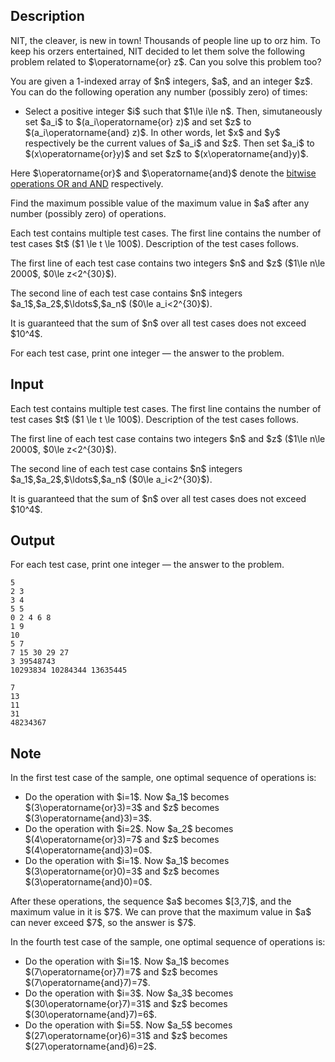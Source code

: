 ## Description

<div><p>NIT, the cleaver, is new in town! Thousands of people line up to orz him. To keep his orzers entertained, NIT decided to let them solve the following problem related to $\operatorname{or} z$. Can you solve this problem too?</p><p>You are given a 1-indexed array of $n$ integers, $a$, and an integer $z$. You can do the following operation any number (possibly zero) of times:</p><ul> <li> Select a positive integer $i$ such that $1\le i\le n$. Then, <span class="tex-font-style-bf">simutaneously</span> set $a_i$ to $(a_i\operatorname{or} z)$ and set $z$ to $(a_i\operatorname{and} z)$. In other words, let $x$ and $y$ respectively be the current values of $a_i$ and $z$. Then set $a_i$ to $(x\operatorname{or}y)$ and set $z$ to $(x\operatorname{and}y)$. </li></ul><p>Here $\operatorname{or}$ and $\operatorname{and}$ denote the <a href="https://en.wikipedia.org/wiki/Bitwise_operation">bitwise operations OR and AND</a> respectively.</p><p>Find the maximum possible value of the maximum value in $a$ after any number (possibly zero) of operations.</p></div><div class="input-specification"><p>Each test contains multiple test cases. The first line contains the number of test cases $t$ ($1 \le t \le 100$). Description of the test cases follows.</p><p>The first line of each test case contains two integers $n$ and $z$ ($1\le n\le 2000$, $0\le z&lt;2^{30}$).</p><p>The second line of each test case contains $n$ integers $a_1$,$a_2$,$\ldots$,$a_n$ ($0\le a_i&lt;2^{30}$).</p><p>It is guaranteed that the sum of $n$ over all test cases does not exceed $10^4$.</p></div><div class="output-specification"><p>For each test case, print one integer — the answer to the problem.</p></div>

## Input

<p>Each test contains multiple test cases. The first line contains the number of test cases $t$ ($1 \le t \le 100$). Description of the test cases follows.</p><p>The first line of each test case contains two integers $n$ and $z$ ($1\le n\le 2000$, $0\le z&lt;2^{30}$).</p><p>The second line of each test case contains $n$ integers $a_1$,$a_2$,$\ldots$,$a_n$ ($0\le a_i&lt;2^{30}$).</p><p>It is guaranteed that the sum of $n$ over all test cases does not exceed $10^4$.</p>

## Output

<p>For each test case, print one integer — the answer to the problem.</p>





```input1|2,3,6,7,10,11
5
2 3
3 4
5 5
0 2 4 6 8
1 9
10
5 7
7 15 30 29 27
3 39548743
10293834 10284344 13635445
```




```output1
7
13
11
31
48234367
```



## Note

<p>In the first test case of the sample, one optimal sequence of operations is:</p><ul> <li> Do the operation with $i=1$. Now $a_1$ becomes $(3\operatorname{or}3)=3$ and $z$ becomes $(3\operatorname{and}3)=3$. </li><li> Do the operation with $i=2$. Now $a_2$ becomes $(4\operatorname{or}3)=7$ and $z$ becomes $(4\operatorname{and}3)=0$. </li><li> Do the operation with $i=1$. Now $a_1$ becomes $(3\operatorname{or}0)=3$ and $z$ becomes $(3\operatorname{and}0)=0$. </li></ul><p>After these operations, the sequence $a$ becomes $[3,7]$, and the maximum value in it is $7$. We can prove that the maximum value in $a$ can never exceed $7$, so the answer is $7$.</p><p>In the fourth test case of the sample, one optimal sequence of operations is:</p><ul> <li> Do the operation with $i=1$. Now $a_1$ becomes $(7\operatorname{or}7)=7$ and $z$ becomes $(7\operatorname{and}7)=7$. </li><li> Do the operation with $i=3$. Now $a_3$ becomes $(30\operatorname{or}7)=31$ and $z$ becomes $(30\operatorname{and}7)=6$. </li><li> Do the operation with $i=5$. Now $a_5$ becomes $(27\operatorname{or}6)=31$ and $z$ becomes $(27\operatorname{and}6)=2$. </li></ul>

